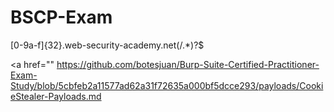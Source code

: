 # BSCP-Exam

[0-9a-f]{32}\.web-security-academy\.net(/.*)?$

<a href=""
https://github.com/botesjuan/Burp-Suite-Certified-Practitioner-Exam-Study/blob/5cbfeb2a11577ad62a31f72635a000bf5dcce293/payloads/CookieStealer-Payloads.md
